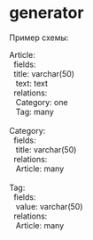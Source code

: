 # generator

Пример схемы:

Article:</br>
&nbsp; fields:</br>
&nbsp;&nbsp;title: varchar(50)</br>
&nbsp;&nbsp;    text: text</br>
&nbsp;  relations:</br>
&nbsp;&nbsp;    Category: one</br>
&nbsp;&nbsp;    Tag: many</br>
</br>
Category:</br>
&nbsp;  fields:</br>
&nbsp;&nbsp;    title: varchar(50)</br>
&nbsp;  relations:</br>
&nbsp;&nbsp;    Article: many</br>
</br>
Tag:</br>
&nbsp;  fields:</br>
&nbsp;&nbsp;    value: varchar(50)</br>
&nbsp;  relations:</br>
&nbsp;&nbsp;    Article: many</br>
